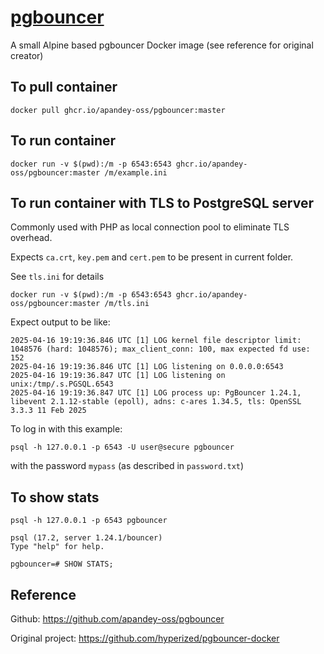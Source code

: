 # [pgbouncer](https://github.com/apandey-oss/pgbouncer)
A small Alpine based pgbouncer Docker image (see reference for original creator)

## To pull container

```docker pull ghcr.io/apandey-oss/pgbouncer:master```


## To run container 

```docker run -v $(pwd):/m -p 6543:6543 ghcr.io/apandey-oss/pgbouncer:master /m/example.ini```

## To run container with TLS to PostgreSQL server

Commonly used with PHP as local connection pool to eliminate TLS overhead.

Expects `ca.crt`, `key.pem` and `cert.pem` to be present in current folder.

See `tls.ini` for details

```docker run -v $(pwd):/m -p 6543:6543 ghcr.io/apandey-oss/pgbouncer:master /m/tls.ini```

Expect output to be like:

```shell script
2025-04-16 19:19:36.846 UTC [1] LOG kernel file descriptor limit: 1048576 (hard: 1048576); max_client_conn: 100, max expected fd use: 152
2025-04-16 19:19:36.846 UTC [1] LOG listening on 0.0.0.0:6543
2025-04-16 19:19:36.847 UTC [1] LOG listening on unix:/tmp/.s.PGSQL.6543
2025-04-16 19:19:36.847 UTC [1] LOG process up: PgBouncer 1.24.1, libevent 2.1.12-stable (epoll), adns: c-ares 1.34.5, tls: OpenSSL 3.3.3 11 Feb 2025
```

To log in with this example:

```
psql -h 127.0.0.1 -p 6543 -U user@secure pgbouncer
```

with the password `mypass` (as described in `password.txt`)

## To show stats

```
psql -h 127.0.0.1 -p 6543 pgbouncer

psql (17.2, server 1.24.1/bouncer)
Type "help" for help.

pgbouncer=# SHOW STATS;
```

## Reference

Github: https://github.com/apandey-oss/pgbouncer

Original project: https://github.com/hyperized/pgbouncer-docker

